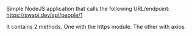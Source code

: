 Simple NodeJS application that calls the following URL/endpoint:
https://swapi.dev/api/people/1

It contains 2 methods. One with the https module. The other with axios. 
